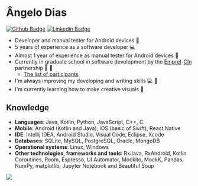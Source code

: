 # Ângelo Dias

[![Github Badge](https://img.shields.io/badge/-Repositories-000?style=flat-square&logo=Github&logoColor=white&link=https://github.com/AngeloDias?tab=repositories)](https://github.com/AngeloDias?tab=repositories)
[![Linkedin Badge](https://img.shields.io/badge/-LinkedIn-blue?style=flat-square&logo=Linkedin&logoColor=white&link=https://www.linkedin.com/in/angelodesantana/?locale=en_US)](https://www.linkedin.com/in/angelodesantana/?locale=en_US)

* Developer and manual tester for Android devices :robot:
* 5 years of experience as a software developer :computer:
* Almost 1 year of experience as manual tester for Android devices :vibration_mode:
* Currently in graduate school in software development by the [Emprel](https://www.emprel.gov.br/)-[CIn](https://portal.cin.ufpe.br/) partnership :office: :school:
  * [The list of participants](https://drive.google.com/file/d/1x07Dd3hSlJWuyPxE1CAtcf6fLM4cMj3m/view)
* I'm always improving my developing and writing skills :computer: :book:
* I'm currently learning how to make creative visuals :rocket:

## Knowledge

- **Languages**: Java, Kotlin, Python, JavaScript, C++, C
- **Mobile**: Android (Kotlin and Java), iOS (basic of Swift), React Native
- **IDE**: Intellij IDEA, Android Studio, Visual Code, Eclipse, Xcode
- **Databases**: SQLite, MySQL, PostgreSQL, Oracle, MongoDB
- **Operational systems**: Linux, Windows
- **Other technologies, frameworks and tools**: RxJava, RxAndroid, Kotlin Coroutines, Room, Espresso, UI Automator, Mockito, MockK, Pandas, NumPy, matplotlib, Jupyter Notebook and Beautiful Soup

<img align='center' src="https://github-readme-stats.vercel.app/api?username=angelodias&show_icons=true&title_color=2124B3&icon_color=2124B3&hide_border=true&custom_title=Ângelo Dias' GitHub stats">

<!--
Emojis: https://gist.github.com/roachhd/1f029bd4b50b8a524f3c

## Languages and Technologies I use frequently

<code><img height="20" src="https://raw.githubusercontent.com/github/explore/80688e429a7d4ef2fca1e82350fe8e3517d3494d/topics/visual-studio-code/visual-studio-code.png"></code>

[![Python](https://img.shields.io/badge/-Python-afd0ea?style=flat-square&logo=Python&link=https://github.com/AngeloDias/)](https://github.com/AngeloDias)

Tem conhecimentos em:
- Linguagens de Programação: Java, Java para Android, Kotlin para Android, testes para Android (usando Mockito, MockK, Espresso e UI Automator) e Python (experiência com Pandas, NumPy, matplotlib, Jupyter Notebook e pacote Beautiful Soup).

- Softwares e Ferramentas de Desenvolvimento: Eclipse IDE, Intellij IDEA, Android Studio, Visual Studio Code, Ubuntu Terminal e Git.

- Banco de Dados: ORACLE, MySQL e Redis (instalação, configuração e conexão no Ubuntu).

- Análise de Sistemas: Levantamento de Requisitos, Elaboração de documentação de Use Case e Diagramas UML, Modelagem de Banco de Dados, Desenvolvimento de Aplicações utilizando tecnologias Java seguindo o padrão de arquitetura MVC.

- Testes manuais (de regressão e exploratórios) para dispositivos móveis.

- Sistemas Operacionais: Windows e Linux.
-->
